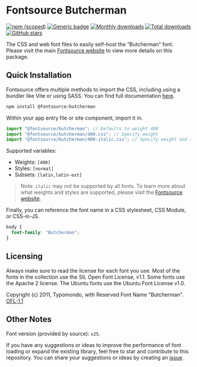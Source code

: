 # Fontsource Butcherman

[![npm (scoped)](https://img.shields.io/npm/v/@fontsource/butcherman?color=brightgreen)](https://www.npmjs.com/package/@fontsource/butcherman) [![Generic badge](https://img.shields.io/badge/fontsource-passing-brightgreen)](https://github.com/fontsource/fontsource) [![Monthly downloads](https://badgen.net/npm/dm/@fontsource/butcherman)](https://github.com/fontsource/fontsource) [![Total downloads](https://badgen.net/npm/dt/@fontsource/butcherman)](https://github.com/fontsource/fontsource) [![GitHub stars](https://img.shields.io/github/stars/fontsource/fontsource.svg?style=social&label=Star)](https://github.com/fontsource/fontsource/stargazers)

The CSS and web font files to easily self-host the “Butcherman” font. Please visit the main [Fontsource website](https://fontsource.org/fonts/butcherman) to view more details on this package.

## Quick Installation

Fontsource offers multiple methods to import the CSS, including using a bundler like Vite or using SASS. You can find full documentation [here](https://fontsource.org/docs/getting-started/introduction).

```javascript
npm install @fontsource/butcherman
```

Within your app entry file or site component, import it in.

```javascript
import "@fontsource/butcherman"; // Defaults to weight 400
import "@fontsource/butcherman/400.css"; // Specify weight
import "@fontsource/butcherman/400-italic.css"; // Specify weight and style
```

Supported variables:
- Weights: `[400]`
- Styles: `[normal]`
- Subsets: `[latin,latin-ext]`

> Note: `italic` may not be supported by all fonts. To learn more about what weights and styles are supported, please visit the [Fontsource website](https://fontsource.org/fonts/butcherman).

Finally, you can reference the font name in a CSS stylesheet, CSS Module, or CSS-in-JS.

```css
body {
  font-family: "Butcherman";
}
```

## Licensing
Always make sure to read the license for each font you use. Most of the fonts in the collection use the SIL Open Font License, v1.1. Some fonts use the Apache 2 license. The Ubuntu fonts use the Ubuntu Font License v1.0.

Copyright (c) 2011, Typomondo, with Reserved Font Name  "Butcherman".
[OFL-1.1](https://openfontlicense.org)

## Other Notes
Font version (provided by source): `v25`.

If you have any suggestions or ideas to improve the performance of font loading or expand the existing library, feel free to star and contribute to this repository. You can share your suggestions or ideas by creating an [issue](https://github.com/fontsource/fontsource/issues).